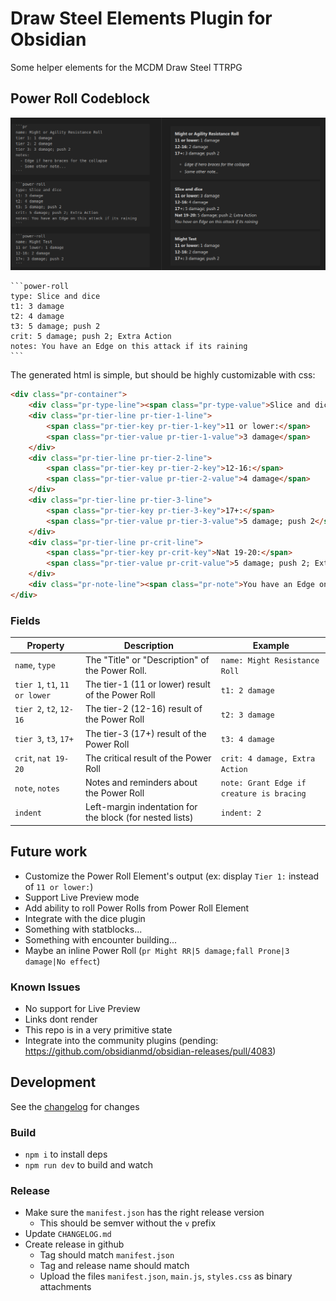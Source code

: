 # Draw Steel Elements Plugin for Obsidian

Some helper elements for the MCDM Draw Steel TTRPG

## Power Roll Codeblock

![powerroll.png](powerroll.png)

	```power-roll
	type: Slice and dice
	t1: 3 damage
	t2: 4 damage
	t3: 5 damage; push 2
	crit: 5 damage; push 2; Extra Action
	notes: You have an Edge on this attack if its raining
	```

The generated html is simple, but should be highly customizable with css:

```html
<div class="pr-container">
    <div class="pr-type-line"><span class="pr-type-value">Slice and dice</span></div>
    <div class="pr-tier-line pr-tier-1-line">
        <span class="pr-tier-key pr-tier-1-key">11 or lower:</span>
        <span class="pr-tier-value pr-tier-1-value">3 damage</span>
    </div>
    <div class="pr-tier-line pr-tier-2-line">
		<span class="pr-tier-key pr-tier-2-key">12-16:</span> 
		<span class="pr-tier-value pr-tier-2-value">4 damage</span>
	</div>
    <div class="pr-tier-line pr-tier-3-line">
		<span class="pr-tier-key pr-tier-3-key">17+:</span> 
		<span class="pr-tier-value pr-tier-3-value">5 damage; push 2</span>
	</div>
    <div class="pr-tier-line pr-crit-line">
		<span class="pr-tier-key pr-crit-key">Nat 19-20:</span> 
		<span class="pr-tier-value pr-crit-value">5 damage; push 2; Extra Action</span>
	</div>
    <div class="pr-note-line"><span class="pr-note">You have an Edge on this attack if its raining</span></div>
</div>
```

### Fields

| Property                      | Description                                              | Example                                   |
|-------------------------------| -------------------------------------------------------- | ----------------------------------------- |
| `name`, `type`                | The "Title" or "Description" of the Power Roll.          | `name: Might Resistance Roll`             |
| `tier 1`, `t1`, `11 or lower` | The tier-1 (11 or lower) result of the Power Roll        | `t1: 2 damage`                            |
| `tier 2`, `t2`, `12-16`       | The tier-2 (12-16) result of the Power Roll              | `t2: 3 damage`                            |
| `tier 3`, `t3`, `17+`         | The tier-3 (17+) result of the Power Roll                | `t3: 4 damage`                            |
| `crit`, `nat 19-20`           | The critical result of the Power Roll                    | `crit: 4 damage, Extra Action`            |
| `note`, `notes`               | Notes and reminders about the Power Roll                 | `note: Grant Edge if creature is bracing` |
| `indent`                      | Left-margin indentation for the block (for nested lists) | `indent: 2`                               |

## Future work

- Customize the Power Roll Element's output (ex: display `Tier 1:` instead of `11 or lower:`)
- Support Live Preview mode
- Add ability to roll Power Rolls from Power Roll Element
- Integrate with the dice plugin
- Something with statblocks...
- Something with encounter building...
- Maybe an inline Power Roll (`pr Might RR|5 damage;fall Prone|3 damage|No effect`)

### Known Issues

- No support for Live Preview
- Links dont render
- This repo is in a very primitive state
- Integrate into the community plugins (pending: https://github.com/obsidianmd/obsidian-releases/pull/4083)

## Development

See the [changelog](CHANGELOG.md) for changes 

### Build

- `npm i` to install deps
- `npm run dev` to build and watch

### Release

- Make sure the `manifest.json` has the right release version
  - This should be semver without the `v` prefix
- Update `CHANGELOG.md`
- Create release in github
  - Tag should match `manifest.json`
  - Tag and release name should match
  - Upload the files `manifest.json`, `main.js`, `styles.css` as binary attachments
